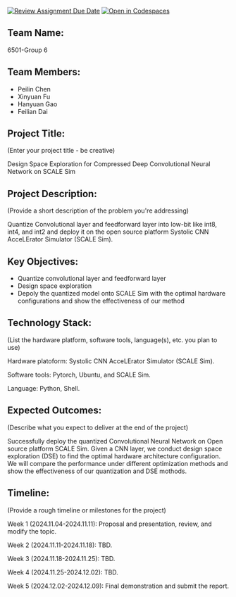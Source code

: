 [![Review Assignment Due Date](https://classroom.github.com/assets/deadline-readme-button-22041afd0340ce965d47ae6ef1cefeee28c7c493a6346c4f15d667ab976d596c.svg)](https://classroom.github.com/a/Buol6fpg)
[![Open in Codespaces](https://classroom.github.com/assets/launch-codespace-2972f46106e565e64193e422d61a12cf1da4916b45550586e14ef0a7c637dd04.svg)](https://classroom.github.com/open-in-codespaces?assignment_repo_id=16882874)

## Team Name: 
6501-Group 6

## Team Members:
- Peilin Chen
- Xinyuan Fu
- Hanyuan Gao
- Feilian Dai

## Project Title:
(Enter your project title - be creative)

Design Space Exploration for Compressed Deep Convolutional Neural Network on SCALE Sim

## Project Description:
(Provide a short description of the problem you're addressing)

Quantize Convolutional layer and feedforward layer into low-bit like int8, int4, and int2 and deploy it on the open source platform Systolic CNN AcceLErator Simulator (SCALE Sim). 

## Key Objectives:
- Quantize convolutional layer and feedforward layer
- Design space exploration
- Depoly the quantized model onto SCALE Sim with the optimal hardware configurations and show the effectiveness of our method

## Technology Stack:
(List the hardware platform, software tools, language(s), etc. you plan to use)

Hardware platoform: Systolic CNN AcceLErator Simulator (SCALE Sim).

Software tools: Pytorch, Ubuntu, and SCALE Sim.

Language: Python, Shell.

## Expected Outcomes:
(Describe what you expect to deliver at the end of the project)

Successfully deploy the quantized Convolutional Neural Network on Open source platform SCALE Sim. Given a CNN layer, we conduct design space exploration (DSE) to find the optimal hardware architecture configuration. We will compare the performance under different optimization methods and show the effectiveness of our quantization and DSE mothods.

## Timeline:
(Provide a rough timeline or milestones for the project)

Week 1 (2024.11.04-2024.11.11): Proposal and presentation, review, and modify the topic.

Week 2 (2024.11.11-2024.11.18): TBD.

Week 3 (2024.11.18-2024.11.25): TBD.

Week 4 (2024.11.25-2024.12.02): TBD.

Week 5 (2024.12.02-2024.12.09): Final demonstration and submit the report.

